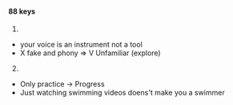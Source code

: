 #### 88 keys

1.
- your voice is an instrument not a tool
- X fake and phony => V Unfamiliar (explore)


2.

- Only practice -> Progress
- Just watching swimming videos doens't make you a swimmer